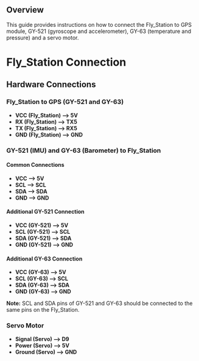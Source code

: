 ## Overview

This guide provides instructions on how to connect the Fly_Station to GPS module, GY-521 (gyroscope and accelerometer), GY-63 (temperature and pressure) and a servo motor.

# Fly_Station Connection

## Hardware Connections

### Fly_Station to GPS (GY-521 and GY-63)

- **VCC (Fly_Station) --> 5V**
- **RX (Fly_Station) --> TX5**
- **TX (Fly_Station) --> RX5**
- **GND (Fly_Station) --> GND**

### GY-521 (IMU) and GY-63 (Barometer) to Fly_Station

#### Common Connections
- **VCC --> 5V**
- **SCL --> SCL**
- **SDA --> SDA**
- **GND --> GND**

#### Additional GY-521 Connection
- **VCC (GY-521) --> 5V**
- **SCL (GY-521) --> SCL**
- **SDA (GY-521) --> SDA**
- **GND (GY-521) --> GND**

#### Additional GY-63 Connection
- **VCC (GY-63) --> 5V**
- **SCL (GY-63) --> SCL**
- **SDA (GY-63) --> SDA**
- **GND (GY-63) --> GND**

**Note:** SCL and SDA pins of GY-521 and GY-63 should be connected to the same pins on the Fly_Station.

### Servo Motor

- **Signal (Servo) --> D9**
- **Power (Servo) --> 5V**
- **Ground (Servo) --> GND**
